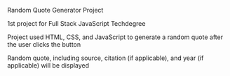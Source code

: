 Random Quote Generator Project

1st project for Full Stack JavaScript Techdegree

Project used HTML, CSS, and JavaScript to generate a random quote after the user clicks the button

Random quote, including source, citation (if applicable), and year (if applicable) will be displayed
